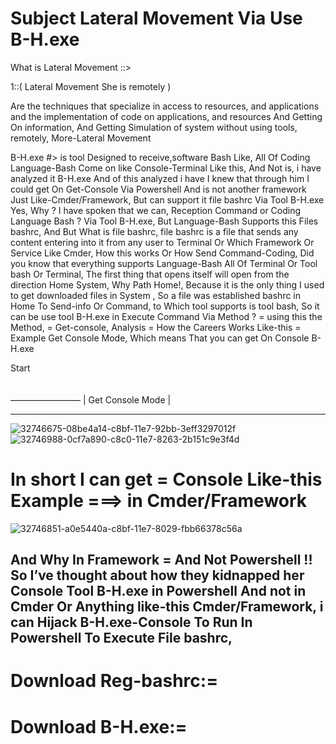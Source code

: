 # Subject Lateral Movement Via Use B-H.exe

What is Lateral Movement ::>

1::( Lateral Movement She is remotely )

Are the techniques that specialize in access to resources, and applications and the implementation of code on applications, and resources And Getting On information, And Getting Simulation of system without using tools, remotely,   More-Lateral Movement

 

B-H.exe #>
is tool Designed to receive,software Bash Like, All Of Coding Language-Bash Come on like Console-Terminal Like this, And Not is, i have analyzed it B-H.exe And of this analyzed i have I knew that through him I could get On Get-Console Via Powershell And is not another framework Just Like-Cmder/Framework, But can support it file bashrc  Via Tool B-H.exe Yes, Why ? I have spoken that we can, Reception Command or Coding Language Bash ? Via Tool B-H.exe, But Language-Bash Supports this Files bashrc, And But What is file bashrc, file bashrc is a file that sends any content entering into it from any user to Terminal Or Which Framework Or Service Like Cmder, How this works Or How Send Command-Coding, Did you know that everything supports Language-Bash All Of Terminal Or Tool bash Or Terminal, The first thing that opens itself will open from the direction Home System, Why Path Home!,  Because it is the only thing I used to get downloaded files in System , So a file was established bashrc in Home To Send-info Or Command, to Which tool supports is tool bash,
So it can be use tool B-H.exe in Execute Command Via Method ? = using this the Method, = Get-console,   Analysis =  How the Careers Works Like-this = Example Get Console Mode, Which means That you can get On Console B-H.exe

Start
\
\
\
————————
| Get Console Mode |
__________________

![32746675-08be4a14-c8bf-11e7-92bb-3eff3297012f](https://user-images.githubusercontent.com/25440152/32984890-3573ccde-cc7d-11e7-9de8-8e62f895c2d0.PNG)
![32746988-0cf7a890-c8c0-11e7-8263-2b151c9e3f4d](https://user-images.githubusercontent.com/25440152/32984900-4f7b37a2-cc7d-11e7-98a1-b65371ca84f7.PNG)


# In short I can get = Console Like-this Example ===> in Cmder/Framework
![32746851-a0e5440a-c8bf-11e7-8029-fbb66378c56a](https://user-images.githubusercontent.com/25440152/32984908-62bbb602-cc7d-11e7-93d5-79868394082d.PNG)

And Why In Framework = And Not Powershell !! So I’ve thought about how they kidnapped her Console Tool B-H.exe in Powershell And not in Cmder Or Anything like-this Cmder/Framework, i can Hijack  B-H.exe-Console To Run In Powershell To Execute File bashrc,
--------

# Download Reg-bashrc:=

# Download B-H.exe:=

